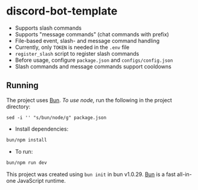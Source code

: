 # discord-bot-template

- Supports slash commands
- Supports "message commands" (chat commands with prefix)
- File-based event, slash- and message command handling
- Currently, only `TOKEN` is needed in the `.env` file
- `register_slash` script to register slash commands
- Before usage, configure `package.json` and `configs/config.json`
- Slash commands and message commands support cooldowns

## Running
The project uses [Bun](https://bun.sh). *To use node,* run the following in the project directory:

```
sed -i '' "s/bun/node/g" package.json
```

- Install dependencies:
```bash
bun/npm install
```

- To run:
```bash
bun/npm run dev
```

This project was created using `bun init` in bun v1.0.29. [Bun](https://bun.sh) is a fast all-in-one JavaScript runtime.
